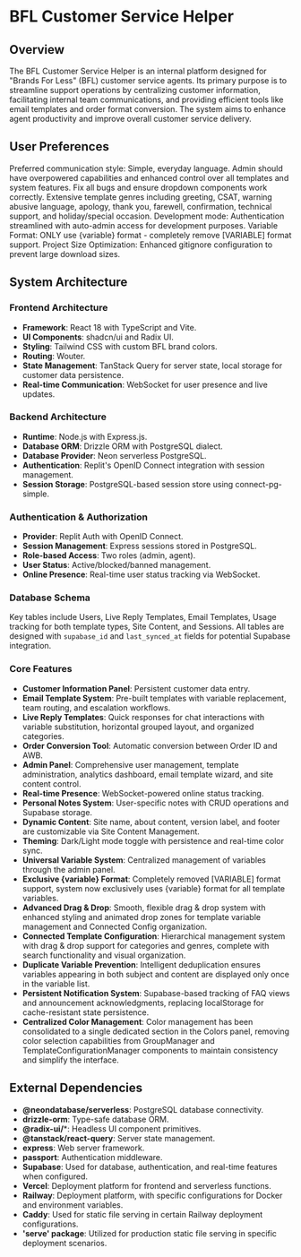 # BFL Customer Service Helper

## Overview
The BFL Customer Service Helper is an internal platform designed for "Brands For Less" (BFL) customer service agents. Its primary purpose is to streamline support operations by centralizing customer information, facilitating internal team communications, and providing efficient tools like email templates and order format conversion. The system aims to enhance agent productivity and improve overall customer service delivery.

## User Preferences
Preferred communication style: Simple, everyday language.
Admin should have overpowered capabilities and enhanced control over all templates and system features.
Fix all bugs and ensure dropdown components work correctly.
Extensive template genres including greeting, CSAT, warning abusive language, apology, thank you, farewell, confirmation, technical support, and holiday/special occasion.
Development mode: Authentication streamlined with auto-admin access for development purposes.
Variable Format: ONLY use {variable} format - completely remove [VARIABLE] format support.
Project Size Optimization: Enhanced gitignore configuration to prevent large download sizes.

## System Architecture

### Frontend Architecture
- **Framework**: React 18 with TypeScript and Vite.
- **UI Components**: shadcn/ui and Radix UI.
- **Styling**: Tailwind CSS with custom BFL brand colors.
- **Routing**: Wouter.
- **State Management**: TanStack Query for server state, local storage for customer data persistence.
- **Real-time Communication**: WebSocket for user presence and live updates.

### Backend Architecture
- **Runtime**: Node.js with Express.js.
- **Database ORM**: Drizzle ORM with PostgreSQL dialect.
- **Database Provider**: Neon serverless PostgreSQL.
- **Authentication**: Replit's OpenID Connect integration with session management.
- **Session Storage**: PostgreSQL-based session store using connect-pg-simple.

### Authentication & Authorization
- **Provider**: Replit Auth with OpenID Connect.
- **Session Management**: Express sessions stored in PostgreSQL.
- **Role-based Access**: Two roles (admin, agent).
- **User Status**: Active/blocked/banned management.
- **Online Presence**: Real-time user status tracking via WebSocket.

### Database Schema
Key tables include Users, Live Reply Templates, Email Templates, Usage tracking for both template types, Site Content, and Sessions. All tables are designed with `supabase_id` and `last_synced_at` fields for potential Supabase integration.

### Core Features
- **Customer Information Panel**: Persistent customer data entry.
- **Email Template System**: Pre-built templates with variable replacement, team routing, and escalation workflows.
- **Live Reply Templates**: Quick responses for chat interactions with variable substitution, horizontal grouped layout, and organized categories.
- **Order Conversion Tool**: Automatic conversion between Order ID and AWB.
- **Admin Panel**: Comprehensive user management, template administration, analytics dashboard, email template wizard, and site content control.
- **Real-time Presence**: WebSocket-powered online status tracking.
- **Personal Notes System**: User-specific notes with CRUD operations and Supabase storage.
- **Dynamic Content**: Site name, about content, version label, and footer are customizable via Site Content Management.
- **Theming**: Dark/Light mode toggle with persistence and real-time color sync.
- **Universal Variable System**: Centralized management of variables through the admin panel.
- **Exclusive {variable} Format**: Completely removed [VARIABLE] format support, system now exclusively uses {variable} format for all template variables.
- **Advanced Drag & Drop**: Smooth, flexible drag & drop system with enhanced styling and animated drop zones for template variable management and Connected Config organization.
- **Connected Template Configuration**: Hierarchical management system with drag & drop support for categories and genres, complete with search functionality and visual organization.
- **Duplicate Variable Prevention**: Intelligent deduplication ensures variables appearing in both subject and content are displayed only once in the variable list.
- **Persistent Notification System**: Supabase-based tracking of FAQ views and announcement acknowledgments, replacing localStorage for cache-resistant state persistence.
- **Centralized Color Management**: Color management has been consolidated to a single dedicated section in the Colors panel, removing color selection capabilities from GroupManager and TemplateConfigurationManager components to maintain consistency and simplify the interface.

## External Dependencies

- **@neondatabase/serverless**: PostgreSQL database connectivity.
- **drizzle-orm**: Type-safe database ORM.
- **@radix-ui/***: Headless UI component primitives.
- **@tanstack/react-query**: Server state management.
- **express**: Web server framework.
- **passport**: Authentication middleware.
- **Supabase**: Used for database, authentication, and real-time features when configured.
- **Vercel**: Deployment platform for frontend and serverless functions.
- **Railway**: Deployment platform, with specific configurations for Docker and environment variables.
- **Caddy**: Used for static file serving in certain Railway deployment configurations.
- **'serve' package**: Utilized for production static file serving in specific deployment scenarios.
```